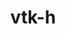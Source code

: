 ---
title: "vtk-h"
layout: cache
categories: [package, develop]
meta: {"compilers": ["gcc@11.1.0"], "num_specs": 26, "num_specs_by_stack": {"data-vis-sdk": 26, "root": 26}, "oss": ["ubuntu20.04"], "platforms": ["linux"], "stacks": ["data-vis-sdk", "root"], "targets": ["x86_64_v3"], "versions": ["0.8.1"]}
spec_details: [{"compiler": "gcc@11.1.0", "hash": "4vhkkxsfskfqb34bosfmtta4celifupp", "os": "ubuntu20.04", "platform": "linux", "size": "-", "stacks": ["data-vis-sdk", "root"], "target": "x86_64_v3", "variants": ["+blt_find_mpi", "build_system=cmake", "build_type=Release", "~contourtree", "~cuda", "generator=make", "~ipo", "~logging", "+mpi", "+openmp", "patches:=1039b1d", "+serial", "+shared"], "versions": ["0.8.1"]}, {"compiler": "gcc@11.1.0", "hash": "5flpqqg4xnryjyv723kmmbvmlfm7zm6r", "os": "ubuntu20.04", "platform": "linux", "size": "-", "stacks": ["data-vis-sdk", "root"], "target": "x86_64_v3", "variants": ["+blt_find_mpi", "build_system=cmake", "build_type=Release", "~contourtree", "~cuda", "generator=make", "~ipo", "~logging", "+mpi", "+openmp", "patches:=1039b1d", "+serial", "+shared"], "versions": ["0.8.1"]}, {"compiler": "gcc@11.1.0", "hash": "6eblzvyq7sxer65zuuf5gtwsodmnyrlu", "os": "ubuntu20.04", "platform": "linux", "size": "-", "stacks": ["data-vis-sdk", "root"], "target": "x86_64_v3", "variants": ["+blt_find_mpi", "build_system=cmake", "build_type=Release", "~contourtree", "~cuda", "generator=make", "~ipo", "~logging", "+mpi", "+openmp", "patches:=1039b1d", "+serial", "+shared"], "versions": ["0.8.1"]}, {"compiler": "gcc@11.1.0", "hash": "6rjjzcada5qho4cjmq53p27ltmjrvrx7", "os": "ubuntu20.04", "platform": "linux", "size": "-", "stacks": ["data-vis-sdk", "root"], "target": "x86_64_v3", "variants": ["+blt_find_mpi", "build_system=cmake", "build_type=Release", "~contourtree", "~cuda", "generator=make", "~ipo", "~logging", "+mpi", "+openmp", "patches:=1039b1d", "+serial", "+shared"], "versions": ["0.8.1"]}, {"compiler": "gcc@11.1.0", "hash": "6utzmrlg2kwc45ab43swu3zif56by2br", "os": "ubuntu20.04", "platform": "linux", "size": "-", "stacks": ["data-vis-sdk", "root"], "target": "x86_64_v3", "variants": ["+blt_find_mpi", "build_system=cmake", "build_type=Release", "~contourtree", "~cuda", "generator=make", "~ipo", "~logging", "+mpi", "+openmp", "patches:=1039b1d", "+serial", "+shared"], "versions": ["0.8.1"]}, {"compiler": "gcc@11.1.0", "hash": "7iikigkph2qkr64t6mqeqg6toeo3fssw", "os": "ubuntu20.04", "platform": "linux", "size": "-", "stacks": ["data-vis-sdk", "root"], "target": "x86_64_v3", "variants": ["+blt_find_mpi", "build_system=cmake", "build_type=Release", "~contourtree", "~cuda", "generator=make", "~ipo", "~logging", "+mpi", "+openmp", "patches:=1039b1d", "+serial", "+shared"], "versions": ["0.8.1"]}, {"compiler": "gcc@11.1.0", "hash": "ag7stfp5skckooqsfmmhytd2wr4ndn5q", "os": "ubuntu20.04", "platform": "linux", "size": "-", "stacks": ["data-vis-sdk", "root"], "target": "x86_64_v3", "variants": ["+blt_find_mpi", "build_system=cmake", "build_type=Release", "~contourtree", "~cuda", "generator=make", "~ipo", "~logging", "+mpi", "+openmp", "patches:=1039b1d", "+serial", "+shared"], "versions": ["0.8.1"]}, {"compiler": "gcc@11.1.0", "hash": "aq7dllzcjnw64irymtlsdwretozvm6qi", "os": "ubuntu20.04", "platform": "linux", "size": "-", "stacks": ["data-vis-sdk", "root"], "target": "x86_64_v3", "variants": ["+blt_find_mpi", "build_system=cmake", "build_type=Release", "~contourtree", "~cuda", "generator=make", "~ipo", "~logging", "+mpi", "+openmp", "patches:=1039b1d", "+serial", "+shared"], "versions": ["0.8.1"]}, {"compiler": "gcc@11.1.0", "hash": "b6jr67vyhy6lwft3np2etuczbams3ilo", "os": "ubuntu20.04", "platform": "linux", "size": "-", "stacks": ["data-vis-sdk", "root"], "target": "x86_64_v3", "variants": ["+blt_find_mpi", "build_system=cmake", "build_type=Release", "~contourtree", "~cuda", "generator=make", "~ipo", "~logging", "+mpi", "+openmp", "patches:=1039b1d", "+serial", "+shared"], "versions": ["0.8.1"]}, {"compiler": "gcc@11.1.0", "hash": "cvpflkvmj73vtx7mj6kkaadt4hn7mael", "os": "ubuntu20.04", "platform": "linux", "size": "-", "stacks": ["data-vis-sdk", "root"], "target": "x86_64_v3", "variants": ["+blt_find_mpi", "build_system=cmake", "build_type=Release", "~contourtree", "~cuda", "generator=make", "~ipo", "~logging", "+mpi", "+openmp", "patches:=1039b1d", "+serial", "+shared"], "versions": ["0.8.1"]}, {"compiler": "gcc@11.1.0", "hash": "f7yman43defkvnftib7fsd6unjyzh2gp", "os": "ubuntu20.04", "platform": "linux", "size": "-", "stacks": ["data-vis-sdk", "root"], "target": "x86_64_v3", "variants": ["+blt_find_mpi", "build_system=cmake", "build_type=Release", "~contourtree", "~cuda", "generator=make", "~ipo", "~logging", "+mpi", "+openmp", "patches:=1039b1d", "+serial", "+shared"], "versions": ["0.8.1"]}, {"compiler": "gcc@11.1.0", "hash": "gr6e3527uyj4o45iop43t334agpbqxah", "os": "ubuntu20.04", "platform": "linux", "size": "-", "stacks": ["data-vis-sdk", "root"], "target": "x86_64_v3", "variants": ["+blt_find_mpi", "build_system=cmake", "build_type=Release", "~contourtree", "~cuda", "generator=make", "~ipo", "~logging", "+mpi", "+openmp", "patches:=1039b1d", "+serial", "+shared"], "versions": ["0.8.1"]}, {"compiler": "gcc@11.1.0", "hash": "jh2h5z4j3yukgpikl4coju7y43ince46", "os": "ubuntu20.04", "platform": "linux", "size": "-", "stacks": ["data-vis-sdk", "root"], "target": "x86_64_v3", "variants": ["+blt_find_mpi", "build_system=cmake", "build_type=Release", "~contourtree", "~cuda", "generator=make", "~ipo", "~logging", "+mpi", "+openmp", "patches:=1039b1d", "+serial", "+shared"], "versions": ["0.8.1"]}, {"compiler": "gcc@11.1.0", "hash": "jtxcod34cxjbkojyapf7wjvgvectmlyj", "os": "ubuntu20.04", "platform": "linux", "size": "-", "stacks": ["data-vis-sdk", "root"], "target": "x86_64_v3", "variants": ["+blt_find_mpi", "build_system=cmake", "build_type=Release", "~contourtree", "~cuda", "generator=make", "~ipo", "~logging", "+mpi", "+openmp", "patches:=1039b1d", "+serial", "+shared"], "versions": ["0.8.1"]}, {"compiler": "gcc@11.1.0", "hash": "lc6hntfgpi5us5xvehgum6fdslgrrwh4", "os": "ubuntu20.04", "platform": "linux", "size": "-", "stacks": ["data-vis-sdk", "root"], "target": "x86_64_v3", "variants": ["+blt_find_mpi", "build_system=cmake", "build_type=Release", "~contourtree", "~cuda", "generator=make", "~ipo", "~logging", "+mpi", "+openmp", "patches:=1039b1d", "+serial", "+shared"], "versions": ["0.8.1"]}, {"compiler": "gcc@11.1.0", "hash": "nwl6gl4pv7ax74g47en4eelr6mv53nrw", "os": "ubuntu20.04", "platform": "linux", "size": "-", "stacks": ["data-vis-sdk", "root"], "target": "x86_64_v3", "variants": ["+blt_find_mpi", "build_system=cmake", "build_type=Release", "~contourtree", "~cuda", "generator=make", "~ipo", "~logging", "+mpi", "+openmp", "patches:=1039b1d", "+serial", "+shared"], "versions": ["0.8.1"]}, {"compiler": "gcc@11.1.0", "hash": "oe244qfygseowgw72p3x5mnqvsrnocon", "os": "ubuntu20.04", "platform": "linux", "size": "-", "stacks": ["data-vis-sdk", "root"], "target": "x86_64_v3", "variants": ["+blt_find_mpi", "build_system=cmake", "build_type=Release", "~contourtree", "~cuda", "generator=make", "~ipo", "~logging", "+mpi", "+openmp", "patches:=1039b1d", "+serial", "+shared"], "versions": ["0.8.1"]}, {"compiler": "gcc@11.1.0", "hash": "qbu6ieulnwazzgx2fmlwhrufdpafk3it", "os": "ubuntu20.04", "platform": "linux", "size": "-", "stacks": ["data-vis-sdk", "root"], "target": "x86_64_v3", "variants": ["+blt_find_mpi", "build_system=cmake", "build_type=Release", "~contourtree", "~cuda", "generator=make", "~ipo", "~logging", "+mpi", "+openmp", "patches:=1039b1d", "+serial", "+shared"], "versions": ["0.8.1"]}, {"compiler": "gcc@11.1.0", "hash": "qszfkgvslhx5wncex3suxhfgn7mkgggv", "os": "ubuntu20.04", "platform": "linux", "size": "-", "stacks": ["data-vis-sdk", "root"], "target": "x86_64_v3", "variants": ["+blt_find_mpi", "build_system=cmake", "build_type=Release", "~contourtree", "~cuda", "generator=make", "~ipo", "~logging", "+mpi", "+openmp", "patches:=1039b1d", "+serial", "+shared"], "versions": ["0.8.1"]}, {"compiler": "gcc@11.1.0", "hash": "rpevbq4o4lwjx6dk67e5zy4epxzhtbmf", "os": "ubuntu20.04", "platform": "linux", "size": "-", "stacks": ["data-vis-sdk", "root"], "target": "x86_64_v3", "variants": ["+blt_find_mpi", "build_system=cmake", "build_type=Release", "~contourtree", "~cuda", "generator=make", "~ipo", "~logging", "+mpi", "+openmp", "patches:=1039b1d", "+serial", "+shared"], "versions": ["0.8.1"]}, {"compiler": "gcc@11.1.0", "hash": "tatvariihjwjaae6mkm3zwm4ha7kuvsn", "os": "ubuntu20.04", "platform": "linux", "size": "-", "stacks": ["data-vis-sdk", "root"], "target": "x86_64_v3", "variants": ["+blt_find_mpi", "build_system=cmake", "build_type=Release", "~contourtree", "~cuda", "generator=make", "~ipo", "~logging", "+mpi", "+openmp", "patches:=1039b1d", "+serial", "+shared"], "versions": ["0.8.1"]}, {"compiler": "gcc@11.1.0", "hash": "tpgt2nuteij22bbe7htit7fm7faypja5", "os": "ubuntu20.04", "platform": "linux", "size": "-", "stacks": ["data-vis-sdk", "root"], "target": "x86_64_v3", "variants": ["+blt_find_mpi", "build_system=cmake", "build_type=Release", "~contourtree", "~cuda", "generator=make", "~ipo", "~logging", "+mpi", "+openmp", "patches:=1039b1d", "+serial", "+shared"], "versions": ["0.8.1"]}, {"compiler": "gcc@11.1.0", "hash": "tvtg7sx7y5l73o5qewlvrups3kymbtxj", "os": "ubuntu20.04", "platform": "linux", "size": "-", "stacks": ["data-vis-sdk", "root"], "target": "x86_64_v3", "variants": ["+blt_find_mpi", "build_system=cmake", "build_type=Release", "~contourtree", "~cuda", "generator=make", "~ipo", "~logging", "+mpi", "+openmp", "patches:=1039b1d", "+serial", "+shared"], "versions": ["0.8.1"]}, {"compiler": "gcc@11.1.0", "hash": "vmehso5a5q3yjxwyzeshvxl6bxfcwp7s", "os": "ubuntu20.04", "platform": "linux", "size": "-", "stacks": ["data-vis-sdk", "root"], "target": "x86_64_v3", "variants": ["+blt_find_mpi", "build_system=cmake", "build_type=Release", "~contourtree", "~cuda", "generator=make", "~ipo", "~logging", "+mpi", "+openmp", "patches:=1039b1d", "+serial", "+shared"], "versions": ["0.8.1"]}, {"compiler": "gcc@11.1.0", "hash": "wenwcxvgdfmyhjbmdu5nsvba627cgis4", "os": "ubuntu20.04", "platform": "linux", "size": "-", "stacks": ["data-vis-sdk", "root"], "target": "x86_64_v3", "variants": ["+blt_find_mpi", "build_system=cmake", "build_type=Release", "~contourtree", "~cuda", "generator=make", "~ipo", "~logging", "+mpi", "+openmp", "patches:=1039b1d", "+serial", "+shared"], "versions": ["0.8.1"]}, {"compiler": "gcc@11.1.0", "hash": "wevvoydayhgn6qhvfm653za7demacpfn", "os": "ubuntu20.04", "platform": "linux", "size": "-", "stacks": ["data-vis-sdk", "root"], "target": "x86_64_v3", "variants": ["+blt_find_mpi", "build_system=cmake", "build_type=Release", "~contourtree", "~cuda", "generator=make", "~ipo", "~logging", "+mpi", "+openmp", "patches:=1039b1d", "+serial", "+shared"], "versions": ["0.8.1"]}]
---